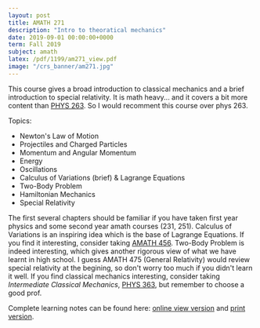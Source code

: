 ```yaml
---
layout: post
title: AMATH 271
description: "Intro to theoratical mechanics"
date: 2019-09-01 00:00:00+0000
term: Fall 2019
subject: amath
latex: /pdf/1199/am271_view.pdf
image: "/crs_banner/am271.jpg"
---
```


This course gives a broad introduction to classical mechanics and a brief introduction to special relativity. It is math heavy... and it covers a bit more content than [PHYS 263](https://ugradcalendar.uwaterloo.ca/courses/PHYS/263). So I would recomment this course over phys 263.

Topics:
* Newton's Law of Motion
* Projectiles and Charged Particles
* Momentum and Angular Momentum
* Energy
* Oscillations
* Calculus of Variations (brief) & Lagrange Equations
* Two-Body Problem
* Hamiltonian Mechanics
* Special Relativity

The first several chapters should be familiar if you have taken first year physics and some second year amath courses (231, 251). Calculus of Variations is an inspiring idea which is the base of Lagrange Equations. If you find it interesting, consider taking [AMATH 456](https://ugradcalendar.uwaterloo.ca/courses/AMATH/456). Two-Body Problem is indeed interesting, which gives another rigorous view of what we have learnt in high school. I guess AMATH 475 (General Relativity) would review special relativity at the begining, so don't worry too much if you didn't learn it well. If you find classical mechanics interesting, consider taking *Intermediate Classical Mechanics*, [PHYS 363](https://ugradcalendar.uwaterloo.ca/courses/PHYS/363), but remember to choose a good prof.

Complete learning notes can be found here: [online view version](/pdf/1199/am271_view.pdf) and [print version](/pdf/1199/am271_print.pdf).
